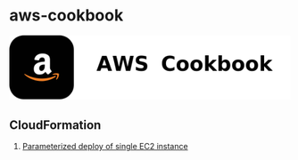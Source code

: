 # aws-cookbook

![](./aws-cookbook.png)

## CloudFormation
1. [Parameterized deploy of single EC2 instance](./cloudformation/parameterized-ec2-deploy/)
